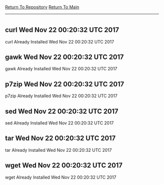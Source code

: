 [Return To Repository](https://github.com/deathbybandaid/piholeparser/)
[Return To Main](https://github.com/deathbybandaid/piholeparser/blob/master/RecentRunLogs/Mainlog.md)
____________________________________
# 
## curl Wed Nov 22 00:20:32 UTC 2017
curl Already Installed Wed Nov 22 00:20:32 UTC 2017
## gawk Wed Nov 22 00:20:32 UTC 2017
gawk Already Installed Wed Nov 22 00:20:32 UTC 2017
## p7zip Wed Nov 22 00:20:32 UTC 2017
p7zip Already Installed Wed Nov 22 00:20:32 UTC 2017
## sed Wed Nov 22 00:20:32 UTC 2017
sed Already Installed Wed Nov 22 00:20:32 UTC 2017
## tar Wed Nov 22 00:20:32 UTC 2017
tar Already Installed Wed Nov 22 00:20:32 UTC 2017
## wget Wed Nov 22 00:20:32 UTC 2017
wget Already Installed Wed Nov 22 00:20:32 UTC 2017
